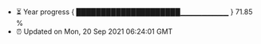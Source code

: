 - ⏳ Year progress { █████████████████████▁▁▁▁▁▁▁▁▁ } 71.85 %
- ⏰ Updated on Mon, 20 Sep 2021 06:24:01 GMT

